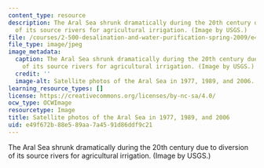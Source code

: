 ```yaml
---
content_type: resource
description: The Aral Sea shrunk dramatically during the 20th century due to diversion
  of its source rivers for agricultural irrigation. (Image by USGS.)
file: /courses/2-500-desalination-and-water-purification-spring-2009/e49f672b88e589aa7a4591d86ddf9c21_2-500s09.jpg
file_type: image/jpeg
image_metadata:
  caption: The Aral Sea shrunk dramatically during the 20th century due to diversion
    of its source rivers for agricultural irrigation. (Image by USGS.)
  credit: ''
  image-alt: Satellite photos of the Aral Sea in 1977, 1989, and 2006.
learning_resource_types: []
license: https://creativecommons.org/licenses/by-nc-sa/4.0/
ocw_type: OCWImage
resourcetype: Image
title: Satellite photos of the Aral Sea in 1977, 1989, and 2006
uid: e49f672b-88e5-89aa-7a45-91d86ddf9c21
---
```

The Aral Sea shrunk dramatically during the 20th century due to diversion of its source rivers for agricultural irrigation. (Image by USGS.)